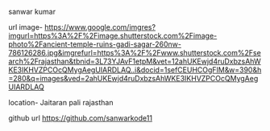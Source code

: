    sanwar kumar
   
   url image- https://www.google.com/imgres?imgurl=https%3A%2F%2Fimage.shutterstock.com%2Fimage-photo%2Fancient-temple-ruins-gadi-sagar-260nw-786126286.jpg&imgrefurl=https%3A%2F%2Fwww.shutterstock.com%2Fsearch%2Frajasthan&tbnid=3L73YJAvF1etpM&vet=12ahUKEwjd4ruDxbzsAhWKE3IKHVZPCOcQMygAegUIARDLAQ..i&docid=1sefCEUHCOgFIM&w=390&h=280&q=images&ved=2ahUKEwjd4ruDxbzsAhWKE3IKHVZPCOcQMygAegUIARDLAQ
   
   location- Jaitaran pali rajasthan
   
   github url https://github.com/sanwarkode11
   
   
